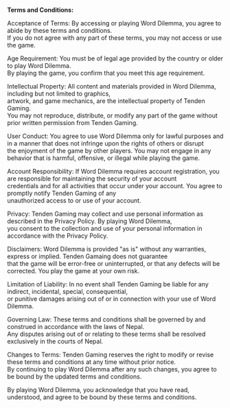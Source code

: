 
<b>Terms and Conditions:</b><br>

<p>
    Acceptance of Terms: By accessing or playing Word Dilemma, you agree to abide by these terms and conditions.<br>
    If you do not agree with any part of these terms, you may not access or use the game.
</p>

<p>
    Age Requirement: You must be of legal age provided by the country or older to play Word Dilemma. <br>
    By playing the game, you confirm that you meet this age requirement.

</p>

<p>
    Intellectual Property: All content and materials provided in Word Dilemma, including but not limited to graphics, <br>
    artwork, and game mechanics, are the intellectual property of Tenden Gaming.<br>
    You may not reproduce, distribute, or modify any part of the game without prior written permission from Tenden Gaming.
</p>

<p>
    User Conduct: You agree to use Word Dilemma only for lawful purposes and in a manner that does not infringe upon the rights of others or disrupt<br>
    the enjoyment of the game by other players. You may not engage in any behavior that is harmful, offensive, or illegal while playing the game.
</p>

<p>
    Account Responsibility: If Word Dilemma requires account registration, you are responsible for maintaining the security of your account<br>
    credentials and for all activities that occur under your account. You agree to promptly notify Tenden Gaming of any <br>
    unauthorized access to or use of your account.
</p>

<p>
    Privacy: Tenden Gaming may collect and use personal information as described in the Privacy Policy. By playing Word Dilemma,<br>
    you consent to the collection and use of your personal information in accordance with the Privacy Policy.
</p>

<p>
    Disclaimers: Word Dilemma is provided "as is" without any warranties, express or implied. Tenden Gamaing does not guarantee<br>
    that the game will be error-free or uninterrupted, or that any defects will be corrected. You play the game at your own risk.
</p>

<p>
    Limitation of Liability: In no event shall Tenden Gaming be liable for any indirect, incidental, special, consequential,<br>
    or punitive damages arising out of or in connection with your use of Word Dilemma.
</p>

<p>
    Governing Law: These terms and conditions shall be governed by and construed in accordance with the laws of Nepal.<br>
    Any disputes arising out of or relating to these terms shall be resolved exclusively in the courts of Nepal.
</p>

<p>
    Changes to Terms: Tenden Gaming reserves the right to modify or revise these terms and conditions at any time without prior notice. <br>
    By continuing to play Word Dilemma after any such changes, you agree to be bound by the updated terms and conditions.
</p>

<p>
    By playing Word Dilemma, you acknowledge that you have read, understood, and agree to be bound by these terms and conditions.
</p>

